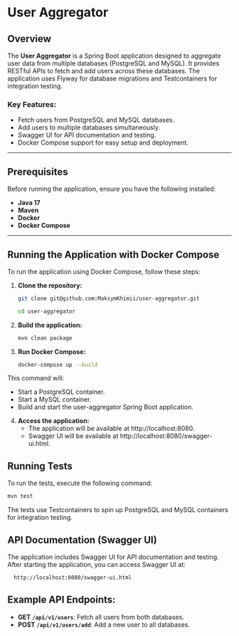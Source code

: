 # User Aggregator

## Overview

The **User Aggregator** is a Spring Boot application designed to aggregate user data from multiple databases (PostgreSQL and MySQL). It provides RESTful APIs to fetch and add users across these databases. The application uses Flyway for database migrations and Testcontainers for integration testing.

### Key Features:
- Fetch users from PostgreSQL and MySQL databases.
- Add users to multiple databases simultaneously.
- Swagger UI for API documentation and testing.
- Docker Compose support for easy setup and deployment.

---

## Prerequisites

Before running the application, ensure you have the following installed:

- **Java 17**
- **Maven**
- **Docker**
- **Docker Compose**

---

## Running the Application with Docker Compose

To run the application using Docker Compose, follow these steps:

1. **Clone the repository:**
   ```bash
   git clone git@github.com:MaksymKhimii/user-aggregator.git
   
   cd user-aggregator


2. **Build the application:**
   ```bash
   mvn clean package

3. **Run Docker Compose:**

    ```bash
    docker-compose up --build
    ```
This command will:
   - Start a PostgreSQL container.
   - Start a MySQL container.
   - Build and start the user-aggregator Spring Boot application.

4. **Access the application:**
   - The application will be available at http://localhost:8080.
   - Swagger UI will be available at http://localhost:8080/swagger-ui.html.

## Running Tests
To run the tests, execute the following command:
   ```bash
   mvn test
```
  The tests use Testcontainers to spin up PostgreSQL and MySQL containers for integration testing.

## API Documentation (Swagger UI)
The application includes Swagger UI for API documentation and testing. After starting the application, you can access Swagger UI at:
   ```bash
     http://localhost:8080/swagger-ui.html
```

## Example API Endpoints:

- **GET `/api/v1/users`**: Fetch all users from both databases.
- **POST `/api/v1/users/add`**: Add a new user to all databases.


